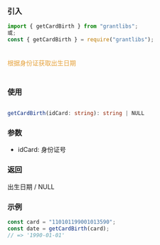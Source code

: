 ### 引入

```js
import { getCardBirth } from "grantlibs";
或;
const { getCardBirth } = require("grantlibs");
```

<div style="color: #E6A23C; fontSize: 18px; padding: 20px 0">
  根据身份证获取出生日期
</div>

### 使用

```ts

getCardBirth(idCard: string): string | NULL

```

### 参数

- idCard: 身份证号

### 返回

出生日期 / NULL

### 示例

```js
const card = "110101199001013590";
const date = getCardBirth(card);
// => '1990-01-01'
```
